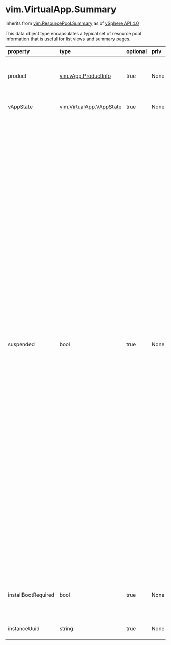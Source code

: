 vim.VirtualApp.Summary
======================
inherits from [vim.ResourcePool.Summary](docs/vim.ResourcePool.Summary.md)
as of [vSphere API 4.0](vim.version.md#vim.version.version5)


This data object type encapsulates a typical set of resource   pool information that is useful for list views and summary pages.

| property | type | optional | priv | desc |
|:---------|:-----|:---------|:-----|:-----|
| product | [vim.vApp.ProductInfo](vim.vApp.ProductInfo.md "vim.vApp.ProductInfo") | true | None | Product information. References to properties in the URLs are expanded. |
| vAppState | [vim.VirtualApp.VAppState](vim.VirtualApp.VAppState.md "vim.VirtualApp.VAppState") | true | None | Whether the vApp is running |
| suspended | bool | true | None | Whether a vApp is suspended, in the process of being suspended, or in the   process of being resumed. A stopped vApp is marked as suspended    under the following conditions:    <ul>   <li>All child virtual machines are either suspended or powered-off.</li>   <li>There is at least one suspended virtual machine for which the       stop action is not "suspend".</li>                 </ul>          If the vAppState property is "stopped", the value is set to true if the vApp is    suspended (according the the above definition).   <p>   If the vAppState property is "stopping" or "starting" and the suspend flag is set to   true, then the vApp is either in the process of being suspended or resumed   from a suspended state, respectively.   <p>   If the vAppState property is "started", then the suspend flag is set to false. |
| installBootRequired | bool | true | None | Whether one or more VMs in this vApp require a reboot to finish  installation. |
| instanceUuid | string | true | None | vCenter-specific UUID of the vApp |



